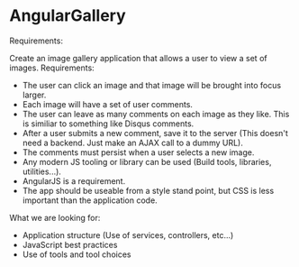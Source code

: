 # AngularGallery

Requirements:

Create an image gallery application that allows a user to view a set of images. Requirements:

- The user can click an image and that image will be brought into focus larger.
- Each image will have a set of user comments.
- The user can leave as many comments on each image as they like. This is similiar to something like Disqus comments.
- After a user submits a new comment, save it to the server (This doesn't need a backend. Just make an AJAX call to a dummy URL).
- The comments must persist when a user selects a new image.
- Any modern JS tooling or library can be used (Build tools, libraries, utilities...).
- AngularJS is a requirement.
- The app should be useable from a style stand point, but CSS is less important than the application code.

What we are looking for:

- Application structure (Use of services, controllers, etc...)
- JavaScript best practices
- Use of tools and tool choices
